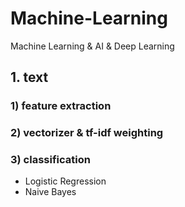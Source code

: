 # Machine-Learning
Machine Learning &amp; AI &amp; Deep Learning
## 1. text
### 1) feature extraction
### 2) vectorizer & tf-idf weighting
### 3) classification
- Logistic Regression
- Naive Bayes
